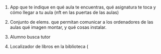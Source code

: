 1. App que te indique en qué aula te encuentras, qué asignatura te toca y cómo llegar a tu aula (nft en las puertas de las aulas)

2. Conjunto de elems. que permitan comunicar a los ordenadores de las aulas qué imagen montar, y qué cosas instalar.

3. Alumno busca tutor

4. Localizador de libros en la biblioteca (
